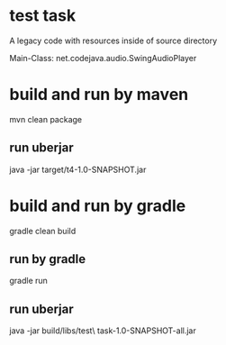 # test task
A legacy code with resources inside of source directory

Main-Class: net.codejava.audio.SwingAudioPlayer

# build and run by maven 
mvn clean package

## run uberjar
 java -jar target/t4-1.0-SNAPSHOT.jar

# build and run by gradle
gradle clean build

## run by gradle 
gradle run

## run uberjar
java -jar build/libs/test\ task-1.0-SNAPSHOT-all.jar